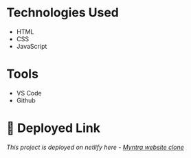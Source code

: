 # Technologies Used
* HTML
* CSS
* JavaScript

# Tools
* VS Code
* Github
# **🔗 Deployed Link**
_This project is deployed on netlify here - [Myntra website clone](https://myntra-clone-websites.netlify.app)_
